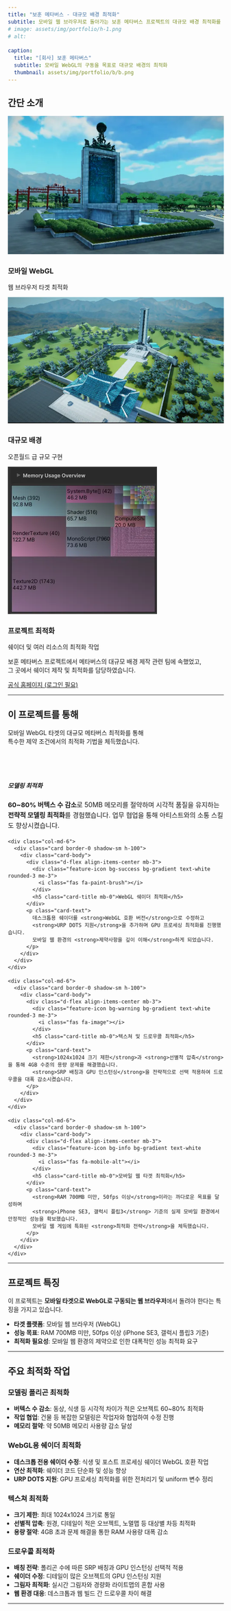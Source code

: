 ```yaml
---
title: "보훈 메타버스 - 대규모 배경 최적화"
subtitle: 모바일 웹 브라우저로 돌아가는 보훈 메타버스 프로젝트의 대규모 배경 최적화를 담당
# image: assets/img/portfolio/h-1.png
# alt: 

caption:
  title: "[회사] 보훈 메타버스"
  subtitle: 모바일 WebGL의 구동을 목표로 대규모 배경의 최적화
  thumbnail: assets/img/portfolio/b/b.png
---
```


<script src="https://cdn.jsdelivr.net/npm/bootstrap@5.3.0/dist/js/bootstrap.bundle.min.js"></script>
<head>
<link href="https://cdn.jsdelivr.net/npm/bootstrap@5.0.2/dist/css/bootstrap.min.css" rel="stylesheet" integrity="sha384-EVSTQN3/azprG1Anm3QDgpJLIm9Nao0Yz1ztcQTwFspd3yD65VohhpuuCOmLASjC" crossorigin="anonymous">
</head>

## 간단 소개

<div class="row d-flex justify-content-center">
  <div class="col-sm-4">
      <div class="team-member">
      <img class="mx-auto rounded-circle feature-image" src="assets/img/portfolio/b/b-1.png" alt="">
      <h3>모바일 WebGL</h3>
      <p class="text-muted">웹 브라우저 타겟 최적화</p>
      </div>
  </div>

  <div class="col-sm-4">
      <div class="team-member">
      <img class="mx-auto rounded-circle feature-image" src="assets/img/portfolio/b/b-2.png" alt="">
      <h3>대규모 배경</h3>
      <p class="text-muted">오픈월드 급 규모 구현</p>
      </div>
  </div>

  <div class="col-sm-4">
      <div class="team-member">
      <img class="mx-auto rounded-circle feature-image" src="assets/img/portfolio/b/b-4.png" alt="">
      <h3>프로젝트 최적화</h3>
      <p class="text-muted">쉐이더 및 여러 리소스의 최적화 작업</p>
      </div>
  </div>
</div>

보훈 메타버스 프로젝트에서 메타버스의 대규모 배경 제작 관련 팀에 속했었고,<br/>
그 곳에서 쉐이더 제작 및 최적화를 담당하였습니다.

<div class="project-links text-center mb-5">
  <a href="https://mpva.kr" target="_blank" class="section-subheading btn btn-outline-success m-2">
    <i class="fas fa-play"></i> 공식 홈페이지 (로그인 필요)
  </a>
</div>

---

## 이 프로젝트를 통해

<div class="experience-section py-4">
  <div class="row">
    <div class="col-12">
      <p class="text-center mb-4">
        모바일 WebGL 타겟의 대규모 메타버스 최적화를 통해 <br>
        특수한 제약 조건에서의 최적화 기법을 체득했습니다.
      </p>
    </div>
  </div>
  
  <div class="row g-4">
    <div class="col-md-6">
      <div class="card border-0 shadow-sm h-100">
        <div class="card-body">
          <div class="d-flex align-items-center mb-3">
            <div class="feature-icon bg-primary bg-gradient text-white rounded-3 me-3">
              <i class="fas fa-cube"></i>
            </div>
            <h5 class="card-title mb-0">모델링 최적화</h5>
          </div>
          <p class="card-text">
            <strong>60~80% 버텍스 수 감소</strong>로 50MB 메모리를 절약하며 
            시각적 품질을 유지하는 <strong>전략적 모델링 최적화</strong>를 경험했습니다. 
            업무 협업을 통해 아티스트와의 소통 스킬도 향상시켰습니다.
          </p>
        </div>
      </div>
    </div>
    
    <div class="col-md-6">
      <div class="card border-0 shadow-sm h-100">
        <div class="card-body">
          <div class="d-flex align-items-center mb-3">
            <div class="feature-icon bg-success bg-gradient text-white rounded-3 me-3">
              <i class="fas fa-paint-brush"></i>
            </div>
            <h5 class="card-title mb-0">WebGL 쉐이더 최적화</h5>
          </div>
          <p class="card-text">
            데스크톱용 쉐이더를 <strong>WebGL 호환 버전</strong>으로 수정하고 
            <strong>URP DOTS 지원</strong>을 추가하며 GPU 프로세싱 최적화를 진행했습니다. 
            모바일 웹 환경의 <strong>제약사항을 깊이 이해</strong>하게 되었습니다.
          </p>
        </div>
      </div>
    </div>
    
    <div class="col-md-6">
      <div class="card border-0 shadow-sm h-100">
        <div class="card-body">
          <div class="d-flex align-items-center mb-3">
            <div class="feature-icon bg-warning bg-gradient text-white rounded-3 me-3">
              <i class="fas fa-image"></i>
            </div>
            <h5 class="card-title mb-0">텍스쳐 및 드로우콜 최적화</h5>
          </div>
          <p class="card-text">
            <strong>1024x1024 크기 제한</strong>과 <strong>선별적 압축</strong>을 통해 4GB 수준의 용량 문제를 해결했습니다. 
            <strong>SRP 배칭과 GPU 인스턴싱</strong>을 전략적으로 선택 적용하여 드로우콜을 대폭 감소시켰습니다.
          </p>
        </div>
      </div>
    </div>
    
    <div class="col-md-6">
      <div class="card border-0 shadow-sm h-100">
        <div class="card-body">
          <div class="d-flex align-items-center mb-3">
            <div class="feature-icon bg-info bg-gradient text-white rounded-3 me-3">
              <i class="fas fa-mobile-alt"></i>
            </div>
            <h5 class="card-title mb-0">모바일 웹 타겟 최적화</h5>
          </div>
          <p class="card-text">
            <strong>RAM 700MB 미만, 50fps 이상</strong>이라는 까다로운 목표를 달성하며 
            <strong>iPhone SE3, 갤럭시 플립3</strong> 기준의 실제 모바일 환경에서 안정적인 성능을 확보했습니다. 
            모바일 웹 게임에 특화된 <strong>최적화 전략</strong>을 체득했습니다.
          </p>
        </div>
      </div>
    </div>
  </div>
</div>

<style>
.experience-section .feature-icon {
  width: 50px;
  height: 50px;
  display: flex;
  align-items: center;
  justify-content: center;
  font-size: 1.25rem;
  flex-shrink: 0;
}

.experience-section .card {
  transition: transform 0.2s ease-in-out, box-shadow 0.2s ease-in-out;
}

.experience-section .card:hover {
  transform: translateY(-5px);
  box-shadow: 0 8px 25px rgba(0,0,0,0.1) !important;
}

.experience-section .card-text {
  font-size: 0.95rem;
  line-height: 1.6;
}
</style>

-----

## 프로젝트 특징

이 프로젝트는 <strong>모바일 타겟으로 WebGL로 구동되는 웹 브라우저</strong>에서 돌려야 한다는 특징을 가지고 있습니다.

<ul class="text-left mb-1" style="padding-left:1em;">
  <li>
    <b>타겟 플랫폼</b>: 모바일 웹 브라우저 (WebGL)
  </li>
  <li class="mt-2">
    <b>성능 목표</b>: RAM 700MB 미만, 50fps 이상 (iPhone SE3, 갤럭시 플립3 기준)
  </li>
  <li class="mt-2">
    <b>최적화 필요성</b>: 모바일 웹 환경의 제약으로 인한 대폭적인 성능 최적화 요구
  </li>
</ul>

-----

## 주요 최적화 작업

<div class="container">
  <div class="media mb-4 align-items-start text-left">
    <div class="media-body">
      <h3 class="text-left">모델링 폴리곤 최적화</h3>
      <ul class="text-left mb-1" style="padding-left:1em;">
        <li>
          <b>버텍스 수 감소</b>: 동상, 식생 등 시각적 차이가 적은 오브젝트 60~80% 최적화
        </li>
        <li class="mt-2">
          <b>작업 협업</b>: 건물 등 복잡한 모델링은 작업자와 협업하여 수정 진행
        </li>
        <li class="mt-2">
          <b>메모리 절약</b>: 약 50MB 메모리 사용량 감소 달성
        </li>
      </ul>
    </div>
  </div>

  <div class="media mb-4 align-items-start text-left">
    <div class="media-body">
      <h3 class="text-left">WebGL용 쉐이더 최적화</h3>
      <ul class="text-left mb-1" style="padding-left:1em;">
        <li>
          <b>데스크톱 전용 쉐이더 수정</b>: 식생 및 포스트 프로세싱 쉐이더 WebGL 호환 작업
        </li>
        <li class="mt-2">
          <b>연산 최적화</b>: 쉐이더 코드 단순화 및 성능 향상
        </li>
        <li class="mt-2">
          <b>URP DOTS 지원</b>: GPU 프로세싱 최적화를 위한 전처리기 및 uniform 변수 정리
        </li>
      </ul>
    </div>
  </div>

  <div class="media mb-4 align-items-start text-left">
    <div class="media-body">
      <h3 class="text-left">텍스쳐 최적화</h3>
      <ul class="text-left mb-1" style="padding-left:1em;">
        <li>
          <b>크기 제한</b>: 최대 1024x1024 크기로 통일
        </li>
        <li class="mt-2">
          <b>선별적 압축</b>: 원경, 디테일이 적은 오브젝트, 노멀맵 등 대상별 차등 최적화
        </li>
        <li class="mt-2">
          <b>용량 절약</b>: 4GB 초과 문제 해결을 통한 RAM 사용량 대폭 감소
        </li>
      </ul>
    </div>
  </div>

  <div class="media mb-4 align-items-start text-left">
    <div class="media-body">
      <h3 class="text-left">드로우콜 최적화</h3>
      <ul class="text-left mb-1" style="padding-left:1em;">
        <li>
          <b>배칭 전략</b>: 폴리곤 수에 따른 SRP 배칭과 GPU 인스턴싱 선택적 적용
        </li>
        <li class="mt-2">
          <b>쉐이더 수정</b>: 디테일이 많은 오브젝트의 GPU 인스턴싱 지원
        </li>
        <li class="mt-2">
          <b>그림자 최적화</b>: 실시간 그림자와 경량화 라이트맵의 혼합 사용
        </li>
        <li class="mt-2">
          <b>웹 환경 대응</b>: 데스크톱과 웹 빌드 간 드로우콜 차이 해결
        </li>
      </ul>
    </div>
  </div>
</div>

---
